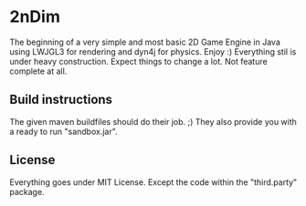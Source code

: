 # 2nDim

The beginning of a very simple and most basic 2D Game Engine in Java using LWJGL3 for rendering and dyn4j for physics. Enjoy :)
Everything stil is under heavy construction. Expect things to change a lot. Not feature complete at all.

## Build instructions

The given maven buildfiles should do their job. ;) They also provide you with a ready to run "sandbox.jar".

## License

Everything goes under MIT License. Except the code within the "third.party" package.
